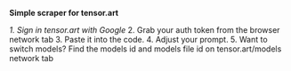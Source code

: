 **Simple scraper for tensor.art** 

_1. Sign in tensor.art with Google_
2. Grab your auth token from the browser network tab
3. Paste it into the code.
4. Adjust your prompt.
5. Want to switch models? Find the models id and models file id on tensor.art/models network tab
